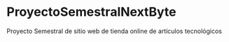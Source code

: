 # ProyectoSemestralNextByte
Proyecto Semestral de sitio web de tienda online de artículos tecnológicos
